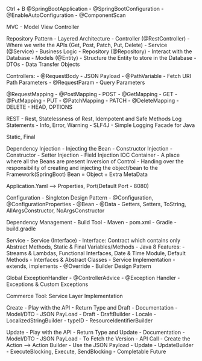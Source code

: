 Ctrl + B
@SpringBootApplication
    - @SpringBootConfiguration
    - @EnableAutoConfiguration
    - @ComponentScan 

MVC - Model View Controller

Repository Pattern - Layered Architecture
    - Controller (@RestController) - Where we write the APIs (Get, Post, Patch, Put, Delete)
    - Service (@Service) - Business Logic
    - Repository (@Repository) - Interact with the Database
    - Models (@Entity) - Structure the Entity to store in the Database
    - DTOs - Data Transfer Objects

Controllers:
    - @RequestBody - JSON Payload
    - @PathVariable - Fetch URI Path Parameters
    - @RequestParam - Query Parameters

@RequestMapping
    - @PostMapping - POST
    - @GetMapping - GET
    - @PutMapping - PUT
    - @PatchMapping - PATCH
    - @DeleteMapping - DELETE
    - HEAD, OPTIONS

REST - Rest, Statelessness of Rest, Idempotent and Safe Methods
Log Statements - Info, Error, Warning
    - SLF4J - Simple Logging Facade for Java

Static, Final 

Dependency Injection - Injecting the Bean
    - Constructor Injection - Constructor
    - Setter Injection
    - Field Injection
IOC Container - A place where all the Beans are present
Inversion of Control - Handing over the responsibility of creating and injecting the object/bean to the Framework(SpringBoot)
Bean = Object + Extra MetaData

Application.Yaml --> Properties, Port(Default Port - 8080)

Configuration
    - Singleton Design Pattern
    - @Configuration, @ConfigurationProperties
    - @Bean
    - @Data - Getters, Setters, ToString, AllArgsConstructor, NoArgsConstructor

Dependency Management - Build Tool
    - Maven - pom.xml
    - Gradle - build.gradle

Service
    - Service (Interface)
        - Interface: Contract which contains only Abstract Methods, Static & Final Variables/Methods
        - Java 8 Features: 
            - Streams & Lambdas, Functional Interfaces, Date & Time Module, Default Methods
        - Interfaces & Abstract Classes
    - Service Implementation 
        - extends, implements
        - @Override
        - Builder Design Pattern

Global ExceptionHandler 
    - @ControllerAdvice
    - @Exception Handler
    - Exceptions & Custom Exceptions

Commerce Tool: Service Layer Implementation

Create
    - Play with the API - Return Type and Draft - Documentation
    - Model/DTO - JSON PayLoad
    - Draft - DraftBuilder
        - Locale - LocalizedStringBuilder
        - typeID - ResourceIdentifierBuilder

Update
    - Play with the API - Return Type and Update - Documentation
    - Model/DTO - JSON PayLoad
    - To Fetch the Version - API Call
    - Create the Action --> Action Builder - Use the JSON Payload
    - Update - UpdateBuilder
    - ExecuteBlocking, Execute, SendBlocking
    - Completable Future